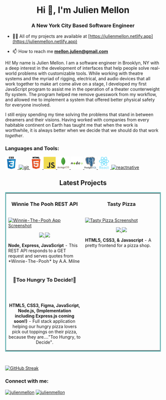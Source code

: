 <h1 align="center">Hi 👋, I'm Julien Mellon</h1>
<h3 align="center">A New York City Based Software Engineer</h3>

- 👨‍💻 All of my projects are available at [https://julienmellon.netlify.app](https://julienmellon.netlify.app)

- 📫 How to reach me **mellon.julien@gmail.com**

<p align="left">Hi!  My name is Julien Mellon.  I am a software engineer in Brooklyn, NY with a deep interest in the development of interfaces that help people solve real-world problems with customizable tools.  While working with theatre systems and the myriad of rigging, electrical, and audio devices that all work together to make art come alive on a stage, I developed my first JavaScript program to assist me in the operation of a theater counterweight fly system.  The program helped me remove guesswork from my workflow, and allowed me to implement a system that offered better physical safety for everyone involved.

I still enjoy spending my time solving the problems that stand in between dreamers and their visions.  Having worked with companies from every habitable continent on Earth has taught me that when the work is worthwhile, it is always better when we decide that we should do that work *together*.
 </p>



<h3 align="left">Languages and Tools:</h3>
<p align="left"> <a href="https://www.w3schools.com/css/" target="_blank" rel="noreferrer"> <img src="https://raw.githubusercontent.com/devicons/devicon/master/icons/css3/css3-original-wordmark.svg" alt="css3" width="40" height="40"/> </a> <a href="https://git-scm.com/" target="_blank" rel="noreferrer"> <img src="https://www.vectorlogo.zone/logos/git-scm/git-scm-icon.svg" alt="git" width="40" height="40"/> </a> <a href="https://www.w3.org/html/" target="_blank" rel="noreferrer"> <img src="https://raw.githubusercontent.com/devicons/devicon/master/icons/html5/html5-original-wordmark.svg" alt="html5" width="40" height="40"/> </a> <a href="https://developer.mozilla.org/en-US/docs/Web/JavaScript" target="_blank" rel="noreferrer"> <img src="https://raw.githubusercontent.com/devicons/devicon/master/icons/javascript/javascript-original.svg" alt="javascript" width="40" height="40"/> </a> <a href="https://www.mongodb.com/" target="_blank" rel="noreferrer"> <img src="https://raw.githubusercontent.com/devicons/devicon/master/icons/mongodb/mongodb-original-wordmark.svg" alt="mongodb" width="40" height="40"/> </a> <a href="https://nodejs.org" target="_blank" rel="noreferrer"> <img src="https://raw.githubusercontent.com/devicons/devicon/master/icons/nodejs/nodejs-original-wordmark.svg" alt="nodejs" width="40" height="40"/> </a> <a href="https://www.postgresql.org" target="_blank" rel="noreferrer"> <img src="https://raw.githubusercontent.com/devicons/devicon/master/icons/postgresql/postgresql-original-wordmark.svg" alt="postgresql" width="40" height="40"/> </a> <a href="https://reactjs.org/" target="_blank" rel="noreferrer"> <img src="https://raw.githubusercontent.com/devicons/devicon/master/icons/react/react-original-wordmark.svg" alt="react" width="40" height="40"/> </a> <a href="https://reactnative.dev/" target="_blank" rel="noreferrer"> <img src="https://reactnative.dev/img/header_logo.svg" alt="reactnative" width="40" height="40"/> </a> </p>

<h2 align="center">Latest Projects</h2>
<table bordercolor="#66b2b2">
  
  <tr>
    <td width="50%" valign="top">
      <h3 align="center">Winnie The Pooh REST API</h3>
        <br>
        <a target="_blank" href="https://poohquotes.herokuapp.com/">
            <img src="https://cdn.discordapp.com/attachments/946850401536319571/1021022470016344064/unknown.png" width="100%" alt="Winnie-The-Pooh App Screenshot">
        </a>
        <br>
        <p align="center">
          
  <a href="https://github.com/JulienMellon/pooh-quotes-api" target="_blank">
    <img src="https://img.shields.io/badge/Code-black?style=for-the-badge&logo=github">
  </a>  
  <a href="https://poohquotes.herokuapp.com/" target="_blank">
    <img src="https://img.shields.io/badge/-website-green?style=for-the-badge&color=243964">
  </a>
      </p>
        <p><strong>Node, Express, JavaScript</strong> - This REST API responds to a GET request and serves quotes from *Winnie-The-Pooh* by A.A. Milne</p>
    </td>
    <td width="50%" valign="top">
      <h3 align="center">Tasty Pizza</h3>
        <br>
      <a target="_blank" href="https://tastypizzanyc.netlify.app/">
            <img src="https://media.giphy.com/media/vR4Jq0MALmyg91trzr/giphy.gif" width="100%"  alt="Tasty Pizza Screenshot"/>
        </a>
        <br>
        <p align="center">
          
  <a href="https://github.com/JulienMellon/tasty-pizza/" target="_blank">
    <img src="https://img.shields.io/badge/Code-black?style=for-the-badge&logo=github">
  </a>
  <a href="https://tastypizzanyc.netlify.app/" target="_blank">
    <img src="https://img.shields.io/badge/-website-green?style=for-the-badge&color=243964">
  </a>
      </p>
        <p><strong>HTML5, CSS3, & Javascript</strong> - A pretty frontend for a pizza shop.</p>
    </td>
  </tr>
  
  <td width="50%">
<h3 align="center" color="white">🍕Too Hungry To Decide!🍕</h2>
<div align="center" >  
<a href='#'>
<img src="https://github.com/paryswest/_pizza-generator/blob/e36e853cd3a0f587332faf84a4c5062acc067955/Pizzarandomizer.gif" alt="" height="auto" width="100%" />
</a>
<br>
<br>
<p>
<!-- <a href="https://github.com/ssaryonjr" target="_blank">
<img src="https://img.shields.io/badge/Code-lightgrey?style=for-the-badge&logo=github"/>
</a>  
<a href="https://ssjrmovieapi.netlify.app/" target="_blank">
<img src="https://img.shields.io/badge/-website-green?style=for-the-badge&color=D14836"/> -->
</a>
</p>
<p><strong>HTML5, CSS3, Figma, JavaScript, Node.js, (Implementation including Express.js coming soon!)</strong> - Full stack application helping our hungry pizza lovers pick out toppings on their pizza, because they are...."Too Hungry, to Decide". </p>
</div>
</table>

<br>

[![GitHub Streak](https://github-readme-streak-stats.herokuapp.com?user=julienmellon&theme=merko&hide_border=true)](https://git.io/streak-stats)

<h3 align="left">Connect with me:</h3>
<p align="left">
<a href="https://twitter.com/julienmellon" target="blank"><img align="center" src="https://raw.githubusercontent.com/rahuldkjain/github-profile-readme-generator/master/src/images/icons/Social/twitter.svg" alt="julienmellon" height="30" width="40" /></a>
<a href="https://linkedin.com/in/julienmellon" target="blank"><img align="center" src="https://raw.githubusercontent.com/rahuldkjain/github-profile-readme-generator/master/src/images/icons/Social/linked-in-alt.svg" alt="julienmellon" height="30" width="40" /></a>
</p>
